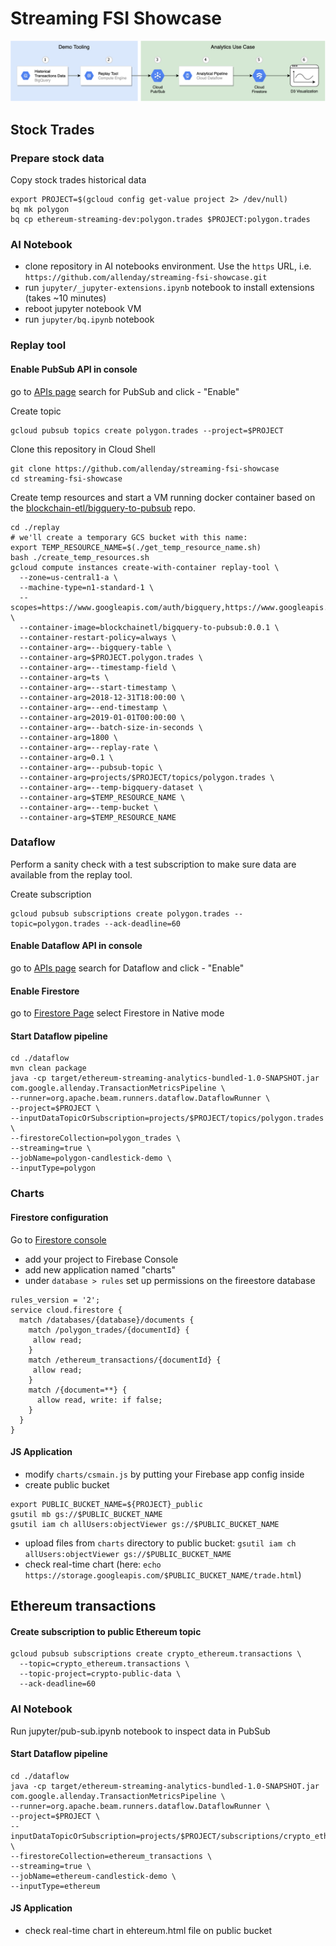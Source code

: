 # Streaming FSI Showcase

![Architecture](images/architecture.png "Architecture")

## Stock Trades
### Prepare stock data

Copy stock trades historical data
```shell script
export PROJECT=$(gcloud config get-value project 2> /dev/null)
bq mk polygon
bq cp ethereum-streaming-dev:polygon.trades $PROJECT:polygon.trades
```

### AI Notebook

- clone repository in AI notebooks environment. Use the `https` URL, i.e. `https://github.com/allenday/streaming-fsi-showcase.git`
- run `jupyter/_jupyter-extensions.ipynb` notebook to install extensions (takes ~10 minutes)
- reboot jupyter notebook VM
- run `jupyter/bq.ipynb` notebook

### Replay tool

#### Enable PubSub API in console
go to [APIs page](https://console.developers.google.com/apis/api/pubsub.googleapis.com/overview)
search for PubSub and click - "Enable"

Create topic
```shell script
gcloud pubsub topics create polygon.trades --project=$PROJECT
```

Clone this repository in Cloud Shell
```shell script
git clone https://github.com/allenday/streaming-fsi-showcase
cd streaming-fsi-showcase
```

Create temp resources and start a VM running docker container based on the [blockchain-etl/bigquery-to-pubsub](https://github.com/blockchain-etl/bigquery-to-pubsub) repo.
```shell script
cd ./replay
# we'll create a temporary GCS bucket with this name:
export TEMP_RESOURCE_NAME=$(./get_temp_resource_name.sh)
bash ./create_temp_resources.sh
gcloud compute instances create-with-container replay-tool \
  --zone=us-central1-a \
  --machine-type=n1-standard-1 \
  --scopes=https://www.googleapis.com/auth/bigquery,https://www.googleapis.com/auth/pubsub,https://www.googleapis.com/auth/servicecontrol,https://www.googleapis.com/auth/service.management.readonly,https://www.googleapis.com/auth/logging.write,https://www.googleapis.com/auth/monitoring.write,https://www.googleapis.com/auth/trace.append,https://www.googleapis.com/auth/devstorage.read_write \
  --container-image=blockchainetl/bigquery-to-pubsub:0.0.1 \
  --container-restart-policy=always \
  --container-arg=--bigquery-table \
  --container-arg=$PROJECT.polygon.trades \
  --container-arg=--timestamp-field \
  --container-arg=ts \
  --container-arg=--start-timestamp \
  --container-arg=2018-12-31T18:00:00 \
  --container-arg=--end-timestamp \
  --container-arg=2019-01-01T00:00:00 \
  --container-arg=--batch-size-in-seconds \
  --container-arg=1800 \
  --container-arg=--replay-rate \
  --container-arg=0.1 \
  --container-arg=--pubsub-topic \
  --container-arg=projects/$PROJECT/topics/polygon.trades \
  --container-arg=--temp-bigquery-dataset \
  --container-arg=$TEMP_RESOURCE_NAME \
  --container-arg=--temp-bucket \
  --container-arg=$TEMP_RESOURCE_NAME
```

### Dataflow

Perform a sanity check with a test subscription to make sure data are available from the replay tool.

Create subscription
```shell script
gcloud pubsub subscriptions create polygon.trades --topic=polygon.trades --ack-deadline=60
```

#### Enable Dataflow API in console
go to [APIs page](https://console.developers.google.com/apis/api/dataflow.googleapis.com/overview)
search for Dataflow and click - "Enable"
#### Enable Firestore
go to [Firestore Page](https://console.cloud.google.com/firestore/welcome)
select Firestore in Native mode

#### Start Dataflow pipeline
```shell script
cd ./dataflow
mvn clean package
java -cp target/ethereum-streaming-analytics-bundled-1.0-SNAPSHOT.jar com.google.allenday.TransactionMetricsPipeline \
--runner=org.apache.beam.runners.dataflow.DataflowRunner \
--project=$PROJECT \
--inputDataTopicOrSubscription=projects/$PROJECT/topics/polygon.trades \
--firestoreCollection=polygon_trades \
--streaming=true \
--jobName=polygon-candlestick-demo \
--inputType=polygon
```

### Charts

#### Firestore configuration
Go to [Firestore console](https://console.firebase.google.com/)
- add your project to Firebase Console
- add new application named "charts"
- under `database > rules` set up permissions on the fireestore database
```
rules_version = '2';
service cloud.firestore {
  match /databases/{database}/documents {
    match /polygon_trades/{documentId} {
     allow read;
    }
    match /ethereum_transactions/{documentId} {
     allow read;
    }
    match /{document=**} {
      allow read, write: if false;
    }
  }
}
```

#### JS Application
- modify `charts/csmain.js` by putting your Firebase app config inside
- create public bucket
```shell script
export PUBLIC_BUCKET_NAME=${PROJECT}_public
gsutil mb gs://$PUBLIC_BUCKET_NAME
gsutil iam ch allUsers:objectViewer gs://$PUBLIC_BUCKET_NAME
```
- upload files from `charts` directory to public bucket: `gsutil iam ch allUsers:objectViewer gs://$PUBLIC_BUCKET_NAME`
- check real-time chart (here: `echo https://storage.googleapis.com/$PUBLIC_BUCKET_NAME/trade.html`)

## Ethereum transactions

#### Create subscription to public Ethereum topic

```shell script
gcloud pubsub subscriptions create crypto_ethereum.transactions \
  --topic=crypto_ethereum.transactions \
  --topic-project=crypto-public-data \
  --ack-deadline=60
```

### AI Notebook

Run jupyter/pub-sub.ipynb notebook to inspect data in PubSub

#### Start Dataflow pipeline

```shell script
cd ./dataflow
java -cp target/ethereum-streaming-analytics-bundled-1.0-SNAPSHOT.jar com.google.allenday.TransactionMetricsPipeline \
--runner=org.apache.beam.runners.dataflow.DataflowRunner \
--project=$PROJECT \
--inputDataTopicOrSubscription=projects/$PROJECT/subscriptions/crypto_ethereum.transactions \
--firestoreCollection=ethereum_transactions \
--streaming=true \
--jobName=ethereum-candlestick-demo \
--inputType=ethereum
```

#### JS Application
- check real-time chart in ehtereum.html file on public bucket
